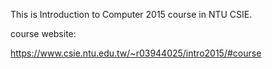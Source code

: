 This is Introduction to Computer 2015 course in NTU CSIE.

course website:

https://www.csie.ntu.edu.tw/~r03944025/intro2015/#course